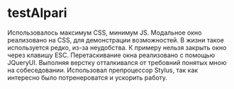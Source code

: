 testAlpari
==========

Использовалось максимум CSS, минимум JS.
 Модальное окно реализовано на CSS, для демонстрации возможностей. В жизни такое используется редко, из-за неудобства. К примеру нельзя закрыть окно через клавишу ESC.
 Перетаскивание окна реализовано с помощью JQueryUI.
 Выполняя верстку отталкивался от требовний понятых мною на собеседовании.
 Использовал препроцессор Stylus, так как интересно было потренероватся и ускорить работу. 